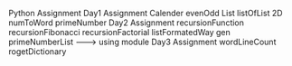 Python Assignment
Day1 Assignment
Calender
evenOdd
List
listOfList 2D
numToWord
primeNumber
Day2 Assignment
recursionFunction
recursionFibonacci
recursionFactorial
listFormatedWay
gen
primeNumberList ---> using module
Day3 Assignment
wordLineCount
rogetDictionary
